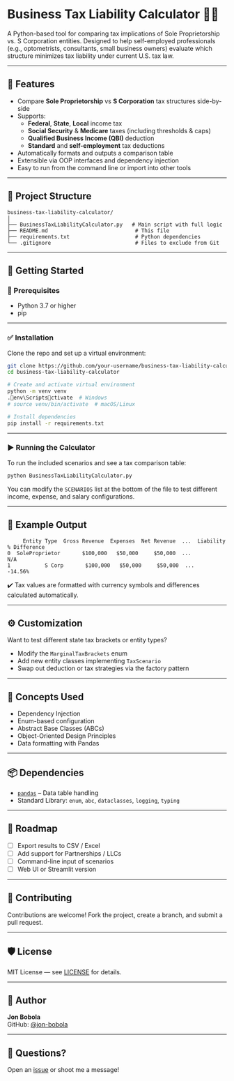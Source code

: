 # Business Tax Liability Calculator 🧾💼

A Python-based tool for comparing tax implications of Sole Proprietorship vs. S Corporation entities. Designed to help self-employed professionals (e.g., optometrists, consultants, small business owners) evaluate which structure minimizes tax liability under current U.S. tax law.

---

## 📌 Features

- Compare **Sole Proprietorship** vs **S Corporation** tax structures side-by-side
- Supports:
  - **Federal**, **State**, **Local** income tax
  - **Social Security** & **Medicare** taxes (including thresholds & caps)
  - **Qualified Business Income (QBI)** deduction
  - **Standard** and **self-employment** tax deductions
- Automatically formats and outputs a comparison table
- Extensible via OOP interfaces and dependency injection
- Easy to run from the command line or import into other tools

---

## 📁 Project Structure

```
business-tax-liability-calculator/
│
├── BusinessTaxLiabilityCalculator.py   # Main script with full logic
├── README.md                            # This file
├── requirements.txt                     # Python dependencies
└── .gitignore                           # Files to exclude from Git
```

---

## 🚀 Getting Started

### 🔧 Prerequisites

- Python 3.7 or higher
- pip

---

### ✅ Installation

Clone the repo and set up a virtual environment:

```bash
git clone https://github.com/your-username/business-tax-liability-calculator.git
cd business-tax-liability-calculator

# Create and activate virtual environment
python -m venv venv
.env\Scriptsctivate  # Windows
# source venv/bin/activate  # macOS/Linux

# Install dependencies
pip install -r requirements.txt
```

---

### ▶️ Running the Calculator

To run the included scenarios and see a tax comparison table:

```bash
python BusinessTaxLiabilityCalculator.py
```

You can modify the `SCENARIOS` list at the bottom of the file to test different income, expense, and salary configurations.

---

## 🧪 Example Output

```plaintext
     Entity Type  Gross Revenue  Expenses  Net Revenue  ...  Liability % Difference
0  SoleProprietor       $100,000   $50,000     $50,000  ...               N/A
1           S Corp       $100,000   $50,000     $50,000  ...            -14.56%
```

✔️ Tax values are formatted with currency symbols and differences calculated automatically.

---

## ⚙️ Customization

Want to test different state tax brackets or entity types?

- Modify the `MarginalTaxBrackets` enum
- Add new entity classes implementing `TaxScenario`
- Swap out deduction or tax strategies via the factory pattern

---

## 🧠 Concepts Used

- Dependency Injection
- Enum-based configuration
- Abstract Base Classes (ABCs)
- Object-Oriented Design Principles
- Data formatting with Pandas

---

## 📦 Dependencies

- [`pandas`](https://pandas.pydata.org/) – Data table handling
- Standard Library: `enum`, `abc`, `dataclasses`, `logging`, `typing`

---

## 📌 Roadmap

- [ ] Export results to CSV / Excel
- [ ] Add support for Partnerships / LLCs
- [ ] Command-line input of scenarios
- [ ] Web UI or Streamlit version

---

## 🤝 Contributing

Contributions are welcome! Fork the project, create a branch, and submit a pull request.

---

## 🛡️ License

MIT License — see [LICENSE](LICENSE) for details.

---

## 👤 Author

**Jon Bobola**  
GitHub: [@jon-bobola](https://github.com/your-username)

---

## 💬 Questions?

Open an [issue](https://github.com/your-username/business-tax-liability-calculator/issues) or shoot me a message!
